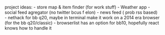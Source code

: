 project ideas:
    - store map & item finder (for work stuff)
    - Weather app
    - social feed agregator (no twitter bcus f elon)
    - news feed ( prob rss based)
    - nethack for bb q20, maybe in terminal
make it work on a 2014 era browser (for the bb q20/classic)
    - browserlist has an option for bb10, hopefully react knows how to handle it
    